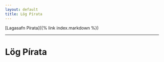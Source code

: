 ```yaml
---
layout: default
title: Lög Pírata
---
```


[Lagasafn Pírata]({% link index.markdown %})

***

# Lög Pírata